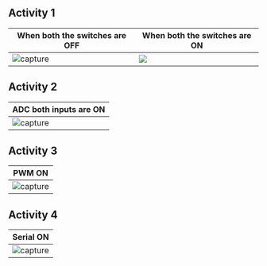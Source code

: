 ## Activity 1
|When both the switches are OFF|When both the switches are ON|
|---------------------|---------------------|
|![capture](https://github.com/Chaitu2134/Embedded_C/blob/8a0632aa4a62e60821a158c27069c90ba6f773eb/simulation/activity1a.png)|![](https://github.com/Chaitu2134/Embedded_C/blob/8a0632aa4a62e60821a158c27069c90ba6f773eb/simulation/activity1b.png)|

## Activity 2
|ADC both inputs are ON|
|-----------------------|
|![capture](https://github.com/Chaitu2134/Embedded_C/blob/8a0632aa4a62e60821a158c27069c90ba6f773eb/simulation/activity2.png)|
## Activity 3
|PWM ON|
|-----------------------|
|![capture](https://github.com/Chaitu2134/Embedded_C/blob/8a0632aa4a62e60821a158c27069c90ba6f773eb/simulation/activity3.png)| 
## Activity 4
|Serial ON|
|-----------------------|
|![capture](https://github.com/Chaitu2134/Embedded_C/blob/8a0632aa4a62e60821a158c27069c90ba6f773eb/simulation/activity4.png)| 

